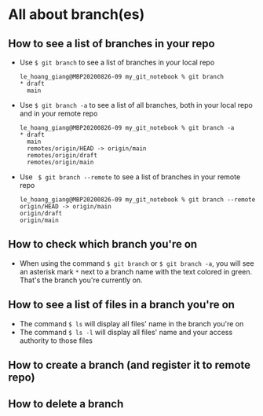# All about branch(es)

## How to see a list of branches in your repo
- Use ```$ git branch``` to see a list of branches in your local repo 
   ```
   le_hoang_giang@MBP20200826-09 my_git_notebook % git branch
   * draft
     main
   ```
-  Use ```$ git branch -a``` to see a list of all branches, both in your local repo and in your remote repo
    ```
    le_hoang_giang@MBP20200826-09 my_git_notebook % git branch -a
   * draft
      main
      remotes/origin/HEAD -> origin/main
      remotes/origin/draft
      remotes/origin/main
   ```
- Use ``` $ git branch --remote``` to see a list of branches in your remote repo
   ```
   le_hoang_giang@MBP20200826-09 my_git_notebook % git branch --remote
   origin/HEAD -> origin/main
   origin/draft
   origin/main
   ```

## How to check which branch you're on
- When using the command ```$ git branch``` or ```$ git branch -a```, you will see an asterisk mark ```*``` next to a branch name with the text colored in green. That's the branch you're currently on.

## How to see a list of files in a branch you're on
- The command ```$ ls``` will display all files' name in the branch you're on
- The command ```$ ls -l``` will display all files' name and your access authority to those files

## How to create a branch (and register it to remote repo)


## How to delete a branch
